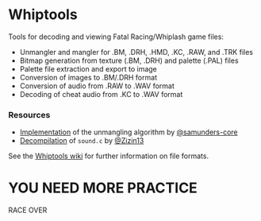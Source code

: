 # Whiptools
Tools for decoding and viewing Fatal Racing/Whiplash game files:

- Unmangler and mangler for .BM, .DRH, .HMD, .KC, .RAW, and .TRK files
- Bitmap generation from texture (.BM, .DRH) and palette (.PAL) files
- Palette file extraction and export to image
- Conversion of images to .BM/.DRH format
- Conversion of audio from .RAW to .WAV format
- Decoding of cheat audio from .KC to .WAV format

### Resources
- [Implementation](https://gist.github.com/samunders-core/1acaadc064f203e4f2ab769c7dfabeda) of the unmangling algorithm by [@samunders-core](https://github.com/samunders-core)
- [Decompilation](https://github.com/Zizin13/ROLLER/blob/b16cacf124f4ff2654fc3f8f77e7760780c49879/PROJECTS/ROLLER/sound.c) of `sound.c` by [@Zizin13](https://github.com/Zizin13)

See the [Whiptools wiki](https://github.com/ninjatobob/Whiptools/wiki) for further information on file formats.

# YOU NEED MORE PRACTICE
RACE OVER
